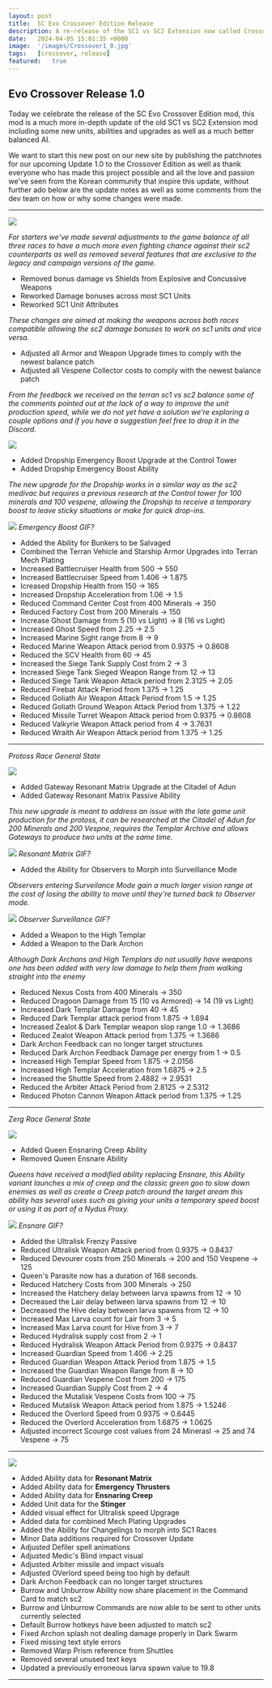```yaml
---
layout: post
title:  SC Evo Crossover Edition Release
description: A re-release of the SC1 vs SC2 Extension now called Crossover Edition with some brand new mechanics and tons of rebalance updates
date:   2024-04-05 15:01:35 +0000
image:  '/images/Crossover1_0.jpg'
tags:   [crossover, release]
featured:   true
---
```


## Evo Crossover Release 1.0

Today we celebrate the release of the SC Evo Crossover Edition mod, this mod is a much more in-depth update of the old SC1 vs SC2 Extension mod including some new units, abilities and upgrades as well as a much better balanced AI.

We want to start this new post on our new site by publishing the patchnotes for our upcoming Update 1.0 to the Crossover Edition as well as thank everyone who has made this project possible and all the love and passion we've seen from the Korean community that inspire this update, without further ado below are the update notes as well as some comments from the dev team on how or why some changes were made.

***

![]({{site.baseurl}}/images/Divider_Crossover.png)

_For starters we've made several adjustments to the game balance of all three races to have a much more even fighting chance against their sc2 counterparts as well as removed several features that are exclusive to the legacy and campaign versions of the game._

* Removed bonus damage vs Shields from Explosive and Concussive Weapons
* Reworked Damage bonuses across most SC1 Units
* Reworked SC1 Unit Attributes

_These changes are aimed at making the weapons across both races compatible allowing the sc2 damage bonuses to work on sc1 units and vice versa._

* Adjusted all Armor and Weapon Upgrade times to comply with the newest balance patch
* Adjusted all Vespene Collector costs to comply with the newest balance patch

_From the feedback we received on the terran sc1 vs sc2 balance some of the comments pointed out at the lack of a way to improve the unit production speed, while we do not yet have a solution we're exploring a couple options and if you have a suggestion feel free to drop it in the Discord._

![]({{site.baseurl}}/images/Divider_Terran.png)

* Added Dropship Emergency Boost Upgrade at the Control Tower
* Added Dropship Emergency Boost Ability

_The new upgrade for the Dropship works in a similar way as the sc2 medivac but requires a previous research at the Control tower for 100 minerals and 100 vespene, allowing the Dropship to receive a temporary boost to leave sticky situations or make for quick drop-ins._

![]({{site.baseurl}}/images/test.png)
*Emergency Boost GIF?*

* Added the Ability for Bunkers to be Salvaged
* Combined the Terran Vehicle and Starship Armor Upgrades into Terran Mech Plating
* Increased Battlecruiser Health from 500 -> 550
* Increased Battlecruiser Speed from 1.406 -> 1.875
* Icreased Dropship Health from 150 -> 165
* Increased Dropship Acceleration from 1.06 -> 1.5
* Reduced Command Center Cost from 400 Minerals -> 350
* Reduced Factory Cost from 200 Minerals -> 150
* Increase Ghost Damage from 5 (10 vs Light) -> 8 (16 vs Light)
* Increased Ghost Speed from 2.25 -> 2.5
* Increased Marine Sight range from 8 -> 9
* Reduced Marine Weapon Attack period from 0.9375 -> 0.8608
* Reduced the SCV Health from 60 -> 45
* Increased the Siege Tank Supply Cost from 2 -> 3
* Increased Siege Tank Sieged Weapon Range from 12 -> 13
* Reduced Siege Tank Weapon Attack period from 2.3125 -> 2.05
* Reduced Firebat Attack Period from 1.375 -> 1.25
* Reduced Goliath Air Weapon Attack Period from 1.5 -> 1.25
* Reduced Goliath Ground Weapon Attack Period from 1.375 -> 1.22
* Reduced Missile Turret Weapon Attack period from 0.9375 -> 0.8608
* Reduced Valkyrie Weapon Attack period from 4 -> 3.7631
* Reduced Wraith Air Weapon Attack period from 1.375 -> 1.25

***

_Protoss Race General State_

![]({{site.baseurl}}/images/Divider_Protoss.png)

* Added Gateway Resonant Matrix Upgrade at the Citadel of Adun
* Added Gateway Resonant Matrix Passive Ability

_This new upgrade is meant to address an issue with the late game unit production for the protoss, it can be researched at the Citadel of Adun for 200 Minerals and 200 Vespne, requires the Templar Archive and allows Gateways to produce two units at the same time._

![]({{site.baseurl}}/images/test.png)
*Resonant Matrix GIF?*

* Added the Ability for Observers to Morph into Surveillance Mode

_Observers entering Surveilance Mode gain a much larger vision range at the cost of losing the ability to move until they're turned back to Observer mode._

![]({{site.baseurl}}/images/test.png)
*Observer Surveillance GIF?*

* Added a Weapon to the High Templar
* Added a Weapon to the Dark Archon

_Although Dark Archons and High Templars do not usually have weapons one has been added with very low damage to help them from walking straight into the enemy_


* Reduced Nexus Costs from 400 Minerals -> 350
* Reduced Dragoon Damage from 15 (10 vs Armored) -> 14 (19 vs Light)
* Increased Dark Templar Damage from 40 -> 45
* Reduced Dark Templar attack period from 1.875 -> 1.694
* Increased Zealot & Dark Templar weapon slop range 1.0 -> 1.3686
* Reduced Zealot Weapon Attack period from 1.375 -> 1.3686
* Dark Archon Feedback can no longer target structures
* Reduced Dark Archon Feedback Damage per energy from 1 -> 0.5
* Increased High Templar Speed from 1.875 -> 2.0156
* Increased High Templar Acceleration from 1.6875 -> 2.5
* Increased the Shuttle Speed from 2.4882 -> 2.9531
* Reduced the Arbiter Attack Period from 2.8125 -> 2.5312
* Reduced Photon Cannon Weapon Attack period from 1.375 -> 1.25

***

_Zerg Race General State_

![]({{site.baseurl}}/images/Divider_Zerg.png)

* Added Queen Ensnaring Creep Ability
* Removed Queen Ensnare Ability

_Queens have received a modified ability replacing Ensnare, this Ability variant launches a mix of creep and the classic green goo to slow down enemies as well as create a Creep patch around the target aream this ability has several uses such as giving your units a temporary speed boost or using it as part of a Nydus Proxy._

![]({{site.baseurl}}/images/test.png)
*Ensnare GIF?*

* Added the Ultralisk Frenzy Passive
* Reduced Ultralisk Weapon Attack period from 0.9375 -> 0.8437
* Reduced Devourer costs from 250 Minerals -> 200 and 150 Vespene -> 125
* Queen's Parasite now has a duration of 168 seconds.
* Reduced Hatchery Costs from 300 Minerals -> 250
* Increased the Hatchery delay between larva spawns from 12 -> 10
* Decreased the Lair delay between larva spawns from 12 -> 10
* Decreased the Hive delay between larva spawns from 12 -> 10
* Increased Max Larva count for Lair from 3 -> 5
* Increased Max Larva count for Hive from 3 -> 7
* Reduced Hydralisk supply cost from 2 -> 1
* Reduced Hydralisk Weapon Attack Period from 0.9375 -> 0.8437
* Increased Guardian Speed from 1.406 -> 2.25
* Reduced Guardian Weapon Attack Period from 1.875 -> 1.5
* Increased the Guardian Weapon Range from 8 -> 10
* Reduced Guardian Vespene Cost from 200 -> 175
* Increased Guardian Supply Cost from 2 -> 4
* Reduced the Mutalisk Vespene Costs from 100 -> 75
* Reduced Mutalisk Weapon Attack period from 1.875 -> 1.5246
* Reduced the Overlord Speed from 0.9375 -> 0.6445
* Reduced the Overlord Acceleration from 1.6875 -> 1.0625
* Adjusted incorrect Scourge cost values from 24 Minerasl -> 25 and 74 Vespene -> 75

***

![]({{site.baseurl}}/images/Divider_CoreMods.png)

* Added Ability data for **Resonant Matrix**
* Added Ability data for **Emergency Thrusters**
* Added Ability data for **Ensnaring Creep**
* Added Unit data for the **Stinger**
* Added visual effect for Ultralisk speed Upgrage
* Added data for combined Mech Plating Upgrades
* Added the Ability for Changelings to morph into SC1 Races
* Minor Data additions required for Crossover Update
* Adjusted Defiler spell animations
* Adjusted Medic's Blind impact visual
* Adjusted Arbiter missile and impact visuals
* Adjusted OVerlord speed being too high by default
* Dark Archon Feedback can no longer target structures
* Burrow and Unburrow Ability now share placement in the Command Card to match sc2
* Burrow and Unburrow Commands are now able to be sent to other units currently selected
* Default Burrow hotkeys have been adjusted to match sc2
* Fixed Archon splash not dealing damage properly in Dark Swarm
* Fixed missing text style errors
* Removed Warp Prism reference from Shuttles
* Removed several unused text keys
* Updated a previously erroneous larva spawn value to 19.8

***